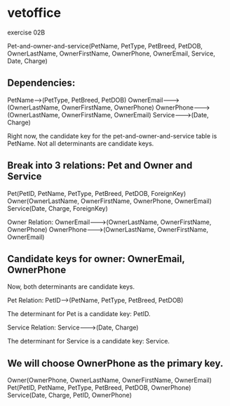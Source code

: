 # vetoffice
exercise 02B

Pet-and-owner-and-service(PetName, PetType, PetBreed, PetDOB, OwnerLastName, OwnerFirstName, OwnerPhone, OwnerEmail, Service, Date, Charge)

## Dependencies:
PetName-->(PetType, PetBreed, PetDOB)
OwnerEmail--->(OwnerLastName, OwnerFirstName, OwnerPhone)
OwnerPhone--->(OwnerLastName, OwnerFirstName, OwnerEmail)
Service--->(Date, Charge)

Right now, the candidate key for the pet-and-owner-and-service table is PetName. Not all determinants are candidate keys.

## Break into 3 relations: Pet and Owner and Service
Pet(PetID, PetName, PetType, PetBreed, PetDOB, ForeignKey)
Owner(OwnerLastName, OwnerFirstName, OwnerPhone, OwnerEmail)
Service(Date, Charge, ForeignKey)

Owner Relation:
OwnerEmail--->(OwnerLastName, OwnerFirstName, OwnerPhone)
OwnerPhone--->(OwnerLastName, OwnerFirstName, OwnerEmail)

## Candidate keys for owner: OwnerEmail, OwnerPhone
Now, both determinants are candidate keys.

Pet Relation:
PetID-->(PetName, PetType, PetBreed, PetDOB)

The determinant for Pet is a candidate key: PetID.

Service Relation:
Service--->(Date, Charge)

The determinant for Service is a candidate key: Service.

## We will choose OwnerPhone as the primary key. 

Owner(OwnerPhone, OwnerLastName, OwnerFirstName, OwnerEmail)
Pet(PetID, PetName, PetType, PetBreed, PetDOB, OwnerPhone)
Service(Date, Charge, PetID, OwnerPhone)

